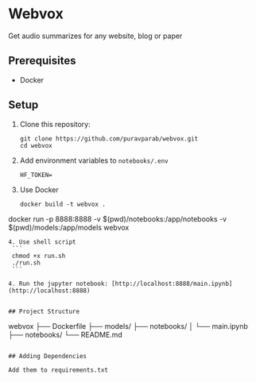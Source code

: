 # Webvox

Get audio summarizes for any website, blog or paper

## Prerequisites

- Docker

## Setup

1. Clone this repository:
	```
	git clone https://github.com/puravparab/webvox.git
	cd webvox
	```
2. Add environment variables to `notebooks/.env`
	```
	HF_TOKEN=
	```
3. Use Docker
   ```
   docker build -t webvox .
  docker run -p 8888:8888 -v $(pwd)/notebooks:/app/notebooks -v $(pwd)/models:/app/models webvox
   ```
4. Use shell script
	```
	chmod +x run.sh
	./run.sh
	```

4. Run the jupyter notebook: [http://localhost:8888/main.ipynb](http://localhost:8888)


## Project Structure

```
webvox
├── Dockerfile
├── models/
├── notebooks/
│   └── main.ipynb
├── notebooks/
└── README.md
```

## Adding Dependencies

Add them to requirements.txt